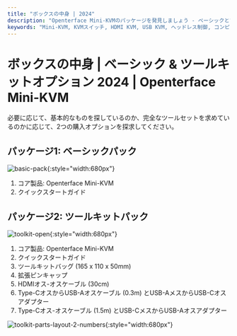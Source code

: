 ```yaml
---
title: "ボックスの中身 | 2024"
description: "Openterface Mini-KVMのパッケージを発見しましょう - ベーシックとツールキットのオプションから選択できます。HDMI、USB-C接続を備えた完全なKVMソリューションと、シームレスなデバイス管理のためのアクセサリーが含まれています。"
keywords: "Mini-KVM, KVMスイッチ, HDMI KVM, USB KVM, ヘッドレス制御, コンピュータ周辺機器, KVMツールキット, KVMアクセサリー, リモートワークセットアップ, マルチデバイス制御"
---
```


# **ボックスの中身** | ベーシック & ツールキットオプション 2024 | Openterface Mini-KVM

必要に応じて、基本的なものを探しているのか、完全なツールセットを求めているのかに応じて、2つの購入オプションを探求してください。

## パッケージ1: ベーシックパック

![basic-pack](https://assets.openterface.com/images/product/basic-with-maunal.jpg){:style="width:680px"}

1. コア製品: Openterface Mini-KVM
2. クイックスタートガイド

## パッケージ2: ツールキットパック

![toolkit-open](https://assets.openterface.com/images/product/toolkit-open-2024.jpg){:style="width:680px"}

1. コア製品: Openterface Mini-KVM
2. クイックスタートガイド
3. ツールキットバッグ (165 x 110 x 50mm)
4. 拡張ピンキャップ
5. HDMIオス-オスケーブル (30cm)
6. Type-CオスからUSB-Aオスケーブル (0.3m) とUSB-AメスからUSB-Cオスアダプター
7. Type-Cオス-オスケーブル (1.5m) とUSB-CメスからUSB-Aオスアダプター

![toolkit-parts-layout-2-numbers](https://assets.openterface.com/images/product/toolkit-parts-layout-2-numbers.jpg){:style="width:680px"}